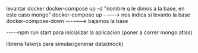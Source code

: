 levantar docker docker-compose up -d "nombre q le dimos a la base, en este caso mongo"
docker-compose up ----> nos indica si levanto la base
docker-compose-down ------> bajamos la base

-----npm run start para inicializar la aplicacion (poner a correr mongo atlas)

libreria fakerjs para simular/generar data(mock)
